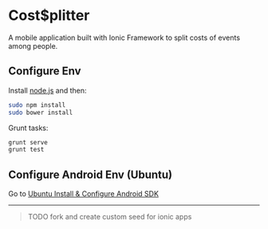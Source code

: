 Cost$plitter
==========================

A mobile application built with Ionic Framework to split costs of events among people.

## Configure Env

Install [node.js](http://nodejs.org/) and then:

```sh
sudo npm install
sudo bower install
```

Grunt tasks:

```sh
grunt serve
grunt test
```

## Configure Android Env (Ubuntu)
Go to [Ubuntu Install & Configure Android SDK](https://github.com/aaccurso/CostSplitter/wiki/Ubuntu-Install-&-Configure-Android-SDK)

***

> TODO fork and create custom seed for ionic apps
